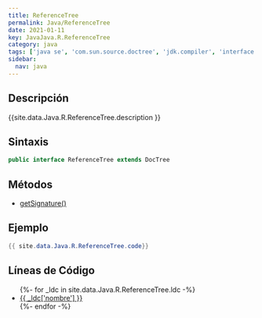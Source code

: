 ```yaml
---
title: ReferenceTree
permalink: Java/ReferenceTree
date: 2021-01-11
key: JavaJava.R.ReferenceTree
category: java
tags: ['java se', 'com.sun.source.doctree', 'jdk.compiler', 'interface java', 'Java 1.8']
sidebar: 
  nav: java
---
```


## Descripción
{{site.data.Java.R.ReferenceTree.description }}

## Sintaxis
~~~java
public interface ReferenceTree extends DocTree
~~~

## Métodos
* [getSignature()](/Java/ReferenceTree/getSignature)

## Ejemplo
~~~java
{{ site.data.Java.R.ReferenceTree.code}}
~~~

## Líneas de Código
<ul>
{%- for _ldc in site.data.Java.R.ReferenceTree.ldc -%}
   <li>
       <a href="{{_ldc['url'] }}">{{ _ldc['nombre'] }}</a>
   </li>
{%- endfor -%}
</ul>
